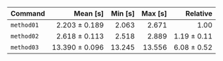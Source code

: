 | Command    |       Mean [s] | Min [s] | Max [s] |    Relative |
| :--------- | -------------: | ------: | ------: | ----------: |
| `method01` |  2.203 ± 0.189 |   2.063 |   2.671 |        1.00 |
| `method02` |  2.618 ± 0.113 |   2.518 |   2.889 | 1.19 ± 0.11 |
| `method03` | 13.390 ± 0.096 |  13.245 |  13.556 | 6.08 ± 0.52 |
